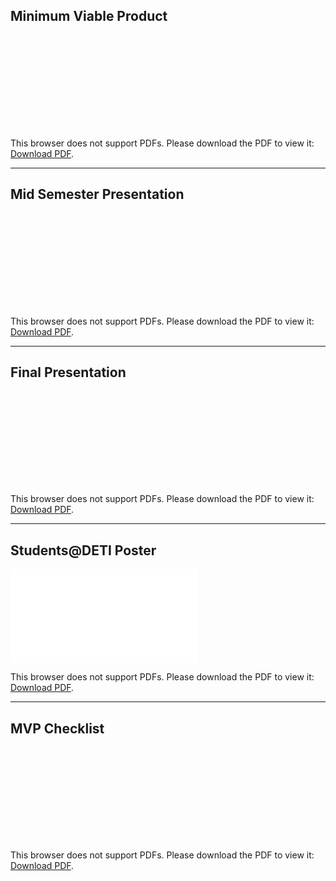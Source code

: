 ## Minimum Viable Product

<object data="../../pdf/Minimum Viable Product.pdf" type="application/pdf" width="700px" height="400px">
    <embed src="../../pdf/Minimum Viable Product.pdf">
        <p>This browser does not support PDFs. Please download the PDF to view it: <a href="../../pdf/Minimum Viable Product.pdf">Download PDF</a>.</p>
    </embed>
</object>

---

## Mid Semester Presentation
<object data="../../pdf/Mid Semester Presentation.pdf" type="application/pdf" width="700px" height="400px">
    <embed src="../../pdf/Mid Semester Presentation.pdf">
        <p>This browser does not support PDFs. Please download the PDF to view it: <a href="../../pdf/Mid Semester Presentation.pdf">Download PDF</a>.</p>
    </embed>
</object>

---

## Final Presentation
<object data="../../pdf/Final Presentation.pdf" type="application/pdf" width="700px" height="400px">
    <embed src="../../pdf/Final Presentation.pdf">
        <p>This browser does not support PDFs. Please download the PDF to view it: <a href="../../pdf/Final Presentation.pdf">Download PDF</a>.</p>
    </embed>
</object>

---

## Students@DETI Poster
<object data="../../pdf/Students@DETI Poster.pdf" type="application/pdf" width="700px" height="400px">
    <embed src="../../pdf/Students@DETI Poster.pdf">
        <p>This browser does not support PDFs. Please download the PDF to view it: <a href="../../pdf/Students@DETI Poster.pdf">Download PDF</a>.</p>
    </embed>
</object>

---

## MVP Checklist
<object data="../../pdf/MVP Checklist.pdf" type="application/pdf" width="700px" height="400px">
    <embed src="../../pdf/MVP Checklist.pdf">
        <p>This browser does not support PDFs. Please download the PDF to view it: <a href="../../pdf/MVP Checklist.pdf">Download PDF</a>.</p>
    </embed>
</object>

